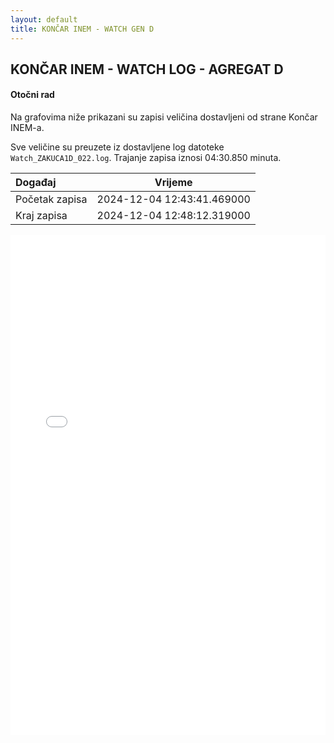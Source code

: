 ```yaml
---
layout: default
title: KONČAR INEM - WATCH GEN D
---
```


## KONČAR INEM - WATCH LOG - AGREGAT D 

#### Otočni rad

Na grafovima niže prikazani su zapisi veličina dostavljeni od strane Končar INEM-a. 

Sve veličine su preuzete iz dostavljene log datoteke `Watch_ZAKUCA1D_022.log`.
Trajanje zapisa iznosi 04:30.850 minuta.


| Događaj        |      Vrijeme                |
| :------------  | :-------------------------: |
| Početak zapisa | 2024-12-04 12:43:41.469000  |
| Kraj zapisa    | 2024-12-04 12:48:12.319000  |
                               

<div class="wide-graph">
    <iframe src="{{ site.baseurl }}/uzbuda/watch/or/watch-zakuca1d-022.html" width="100%" height="800px" frameborder="0"></iframe>
</div>